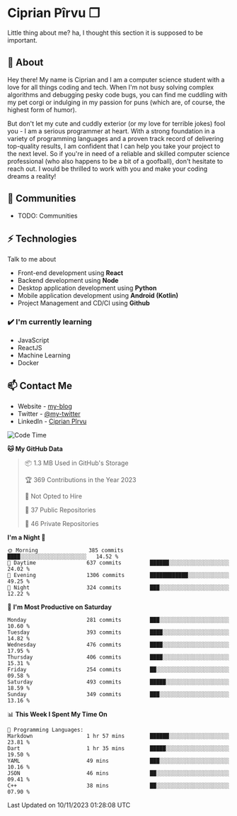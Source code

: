 # Ciprian Pîrvu ❐

Little thing about me? ha, I thought this section it is supposed to be important.

## 🧐 About

Hey there! My name is Ciprian and I am a computer science student with a love for all things coding and tech. When I'm not busy solving complex algorithms and debugging pesky code bugs, you can find me cuddling with my pet corgi or indulging in my passion for puns (which are, of course, the highest form of humor).

But don't let my cute and cuddly exterior (or my love for terrible jokes) fool you - I am a serious programmer at heart. With a strong foundation in a variety of programming languages and a proven track record of delivering top-quality results, I am confident that I can help you take your project to the next level. So if you're in need of a reliable and skilled computer science professional (who also happens to be a bit of a goofball), don't hesitate to reach out. I would be thrilled to work with you and make your coding dreams a reality!

## 👯 Communities

-   TODO: Communities

## ⚡ Technologies

Talk to me about

-   Front-end development using **React**
-   Backend development using **Node**
-   Desktop application development using **Python**
-   Mobile application development using **Android (Kotlin)**
-   Project Management and CD/CI using **Github**

### ✔️ I'm currently learning

-   JavaScript
-   ReactJS
-   Machine Learning
-   Docker

## 📫 Contact Me

-   Website - [my-blog]()
-   Twitter - [@my-twitter]()
-   LinkedIn - [Ciprian Pîrvu](https://www.linkedin.com/in/p%C3%AErvu-ciprian-cristian-4415991b1/)

<!--START_SECTION:waka-->
![Code Time](http://img.shields.io/badge/Code%20Time-1%2C805%20hrs%2041%20mins-blue)

**🐱 My GitHub Data** 

> 📦 1.3 MB Used in GitHub's Storage 
 > 
> 🏆 369 Contributions in the Year 2023
 > 
> 🚫 Not Opted to Hire
 > 
> 📜 37 Public Repositories 
 > 
> 🔑 46 Private Repositories 
 > 
**I'm a Night 🦉** 

```text
🌞 Morning                385 commits         ████░░░░░░░░░░░░░░░░░░░░░   14.52 % 
🌆 Daytime                637 commits         ██████░░░░░░░░░░░░░░░░░░░   24.02 % 
🌃 Evening                1306 commits        ████████████░░░░░░░░░░░░░   49.25 % 
🌙 Night                  324 commits         ███░░░░░░░░░░░░░░░░░░░░░░   12.22 % 
```
📅 **I'm Most Productive on Saturday** 

```text
Monday                   281 commits         ███░░░░░░░░░░░░░░░░░░░░░░   10.60 % 
Tuesday                  393 commits         ████░░░░░░░░░░░░░░░░░░░░░   14.82 % 
Wednesday                476 commits         ████░░░░░░░░░░░░░░░░░░░░░   17.95 % 
Thursday                 406 commits         ████░░░░░░░░░░░░░░░░░░░░░   15.31 % 
Friday                   254 commits         ██░░░░░░░░░░░░░░░░░░░░░░░   09.58 % 
Saturday                 493 commits         █████░░░░░░░░░░░░░░░░░░░░   18.59 % 
Sunday                   349 commits         ███░░░░░░░░░░░░░░░░░░░░░░   13.16 % 
```


📊 **This Week I Spent My Time On** 

```text
💬 Programming Languages: 
Markdown                 1 hr 57 mins        ██████░░░░░░░░░░░░░░░░░░░   23.81 % 
Dart                     1 hr 35 mins        █████░░░░░░░░░░░░░░░░░░░░   19.50 % 
YAML                     49 mins             ███░░░░░░░░░░░░░░░░░░░░░░   10.16 % 
JSON                     46 mins             ██░░░░░░░░░░░░░░░░░░░░░░░   09.41 % 
C++                      38 mins             ██░░░░░░░░░░░░░░░░░░░░░░░   07.90 % 
```


 Last Updated on 10/11/2023 01:28:08 UTC
<!--END_SECTION:waka-->
